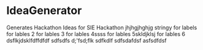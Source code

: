 # IdeaGenerator
Generates Hackathon Ideas for SIE Hackathon
jhjhgjhghjg
stringy
for labels
for lables 2
for lables 3
for lables 4ssss
for lables 5skldjklsj
for lables 6
dsflkjdsklfdffdfdf
sdfsdfs
d;'fsd;flk
sdfkdlf
sdfsdafdsf
asfsdfdsf
